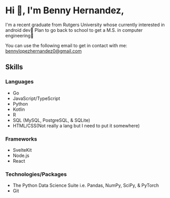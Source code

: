 # Hi 👋, I'm Benny Hernandez,
I'm a recent graduate from Rutgers University whose currently interested in android dev🤖
Plan to go back to school to get a M.S. in computer engineering🔌

You can use the following email to get in contact with me: bennylopezhernandez0@gmail.com


## Skills
### Languages
- Go 
- JavaScript/TypeScript
- Python
- Kotlin
- R
- SQL (MySQL, PostgreSQL, & SQLite)
- HTML/CSS(Not really a lang but I need to put it somewhere)
### Frameworks
- SvelteKit
- Node.js
- React
### Technologies/Packages
- The Python Data Science Suite i.e. Pandas, NumPy, SciPy, & PyTorch
- Git

<!--
**Xenny-sudo/Xenny-sudo** is a ✨ _special_ ✨ repository because its `README.md` (this file) appears on your GitHub profile.

Here are some ideas to get you started:

- 🔭 I’m currently working on ...
- 🌱 I’m currently learning ...
- 👯 I’m looking to collaborate on ...
- 🤔 I’m looking for help with ...
- 💬 Ask me about ...
- 📫 How to reach me: ...
- 😄 Pronouns: ...
- ⚡ Fun fact: ...
-->
